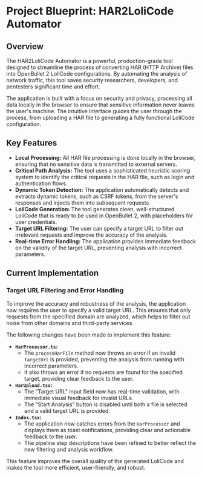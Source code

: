 # Project Blueprint: HAR2LoliCode Automator

## Overview

The HAR2LoliCode Automator is a powerful, production-grade tool designed to streamline the process of converting HAR (HTTP Archive) files into OpenBullet 2 LoliCode configurations. By automating the analysis of network traffic, this tool saves security researchers, developers, and pentesters significant time and effort.

The application is built with a focus on security and privacy, processing all data locally in the browser to ensure that sensitive information never leaves the user's machine. The intuitive interface guides the user through the process, from uploading a HAR file to generating a fully functional LoliCode configuration.

## Key Features

- **Local Processing:** All HAR file processing is done locally in the browser, ensuring that no sensitive data is transmitted to external servers.
- **Critical Path Analysis:** The tool uses a sophisticated heuristic scoring system to identify the critical requests in the HAR file, such as login and authentication flows.
- **Dynamic Token Detection:** The application automatically detects and extracts dynamic tokens, such as CSRF tokens, from the server's responses and injects them into subsequent requests.
- **LoliCode Generation:** The tool generates clean, well-structured LoliCode that is ready to be used in OpenBullet 2, with placeholders for user credentials.
- **Target URL Filtering:** The user can specify a target URL to filter out irrelevant requests and improve the accuracy of the analysis.
- **Real-time Error Handling:** The application provides immediate feedback on the validity of the target URL, preventing analysis with incorrect parameters.

## Current Implementation

### Target URL Filtering and Error Handling

To improve the accuracy and robustness of the analysis, the application now requires the user to specify a valid target URL. This ensures that only requests from the specified domain are analyzed, which helps to filter out noise from other domains and third-party services.

The following changes have been made to implement this feature:

- **`HarProcessor.ts`:** 
  - The `processHarFile` method now throws an error if an invalid `targetUrl` is provided, preventing the analysis from running with incorrect parameters.
  - It also throws an error if no requests are found for the specified target, providing clear feedback to the user.
- **`HarUpload.tsx`:**
  - The "Target URL" input field now has real-time validation, with immediate visual feedback for invalid URLs.
  - The "Start Analysis" button is disabled until both a file is selected and a valid target URL is provided.
- **`Index.tsx`:**
  - The application now catches errors from the `HarProcessor` and displays them as toast notifications, providing clear and actionable feedback to the user.
  - The pipeline step descriptions have been refined to better reflect the new filtering and analysis workflow.

This feature improves the overall quality of the generated LoliCode and makes the tool more efficient, user-friendly, and robust.
